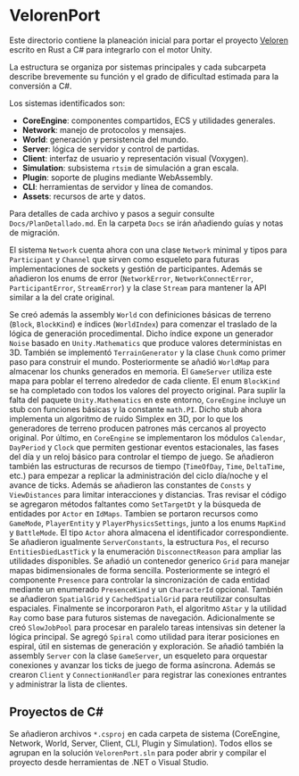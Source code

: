 # VelorenPort

Este directorio contiene la planeación inicial para portar el proyecto [Veloren](https://gitlab.com/veloren/veloren) escrito en Rust a C# para integrarlo con el motor Unity.

La estructura se organiza por sistemas principales y cada subcarpeta describe brevemente su función y el grado de dificultad estimada para la conversión a C#.

Los sistemas identificados son:

- **CoreEngine**: componentes compartidos, ECS y utilidades generales.
- **Network**: manejo de protocolos y mensajes.
- **World**: generación y persistencia del mundo.
- **Server**: lógica de servidor y control de partidas.
- **Client**: interfaz de usuario y representación visual (Voxygen).
- **Simulation**: subsistema `rtsim` de simulación a gran escala.
- **Plugin**: soporte de plugins mediante WebAssembly.
- **CLI**: herramientas de servidor y línea de comandos.
- **Assets**: recursos de arte y datos.

Para detalles de cada archivo y pasos a seguir consulte `Docs/PlanDetallado.md`.
En la carpeta `Docs` se irán añadiendo guías y notas de migración.

El sistema `Network` cuenta ahora con una clase `Network` minimal y tipos para `Participant` y `Channel` que
sirven como esqueleto para futuras implementaciones de sockets y gestión de participantes.
Además se añadieron los enums de error (`NetworkError`, `NetworkConnectError`, `ParticipantError`, `StreamError`)
y la clase `Stream` para mantener la API similar a la del crate original.

Se creó además la assembly `World` con definiciones básicas de terreno (`Block`, `BlockKind`) e índices (`WorldIndex`) para comenzar el traslado de la lógica de generación procedimental. Dicho índice expone un generador `Noise` basado en `Unity.Mathematics` que produce valores deterministas en 3D. También se implementó `TerrainGenerator` y la clase `Chunk` como primer paso para construir el mundo. Posteriormente se añadió `WorldMap` para almacenar los chunks generados en memoria. El `GameServer` utiliza este mapa para poblar el terreno alrededor de cada cliente. El enum `BlockKind` se ha completado con todos los valores del proyecto original.
Para suplir la falta del paquete `Unity.Mathematics` en este entorno, `CoreEngine` incluye un stub con funciones básicas y la constante `math.PI`. Dicho stub ahora implementa un algoritmo de ruido Simplex en 3D, por lo que los generadores de terreno producen patrones más cercanos al proyecto original.
Por último, en `CoreEngine` se implementaron los módulos `Calendar`, `DayPeriod` y `Clock` que permiten gestionar eventos estacionales, las fases del día y un reloj básico para controlar el tiempo de juego. Se añadieron también las estructuras de recursos de tiempo (`TimeOfDay`, `Time`, `DeltaTime`, etc.) para empezar a replicar la administración del ciclo día/noche y el avance de ticks. Además se añadieron las constantes de `Consts` y `ViewDistances` para limitar interacciones y distancias. Tras revisar el código se agregaron métodos faltantes como `SetTargetDt` y la búsqueda de entidades por `Actor` en `IdMaps`.
Tambien se portaron recursos como `GameMode`, `PlayerEntity` y `PlayerPhysicsSettings`, junto a los enums `MapKind` y `BattleMode`. El tipo `Actor` ahora almacena el identificador correspondiente.
Se añadieron igualmente `ServerConstants`, la estructura `Pos`, el recurso `EntitiesDiedLastTick` y la enumeración `DisconnectReason` para ampliar las utilidades disponibles.
Se añadió un contenedor generico `Grid` para manejar mapas bidimensionales de forma sencilla.
Posteriormente se integró el componente `Presence` para controlar la sincronización de cada entidad mediante un enumerado `PresenceKind` y un `CharacterId` opcional. También se añadieron `SpatialGrid` y `CachedSpatialGrid` para reutilizar consultas espaciales. Finalmente se incorporaron `Path`, el algoritmo `AStar` y la utilidad `Ray` como base para futuros sistemas de navegación.
Adicionalmente se creó `SlowJobPool` para procesar en paralelo tareas intensivas sin detener la lógica principal.
Se agregó `Spiral` como utilidad para iterar posiciones en espiral, útil en sistemas de generación y exploración.
Se añadió también la assembly `Server` con la clase `GameServer`, un esqueleto
para orquestar conexiones y avanzar los ticks de juego de forma asíncrona.
Además se crearon `Client` y `ConnectionHandler` para registrar las conexiones entrantes y administrar la lista de clientes.

## Proyectos de C#
Se añadieron archivos `*.csproj` en cada carpeta de sistema (CoreEngine, Network, World, Server, Client, CLI, Plugin y Simulation). Todos ellos se agrupan en la solución `VelorenPort.sln` para poder abrir y compilar el proyecto desde herramientas de .NET o Visual Studio.
